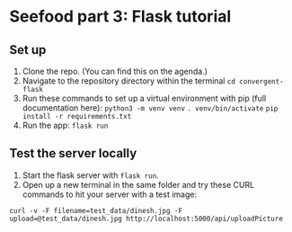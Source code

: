 # Seefood part 3: Flask tutorial

## Set up

1. Clone the repo. (You can find this on the agenda.)
2. Navigate to the repository directory within the terminal
`cd convergent-flask`
3. Run these commands to set up a virtual environment with pip (full documentation here):
`python3 -m venv venv`
`. venv/bin/activate`
`pip install -r requirements.txt`
4. Run the app:
`flask run`

## Test the server locally

1. Start the flask server with `flask run`.
2. Open up a new terminal in the same folder and try these CURL commands to hit your server with a test image:

`curl -v -F filename=test_data/dinesh.jpg -F upload=@test_data/dinesh.jpg http://localhost:5000/api/uploadPicture`

